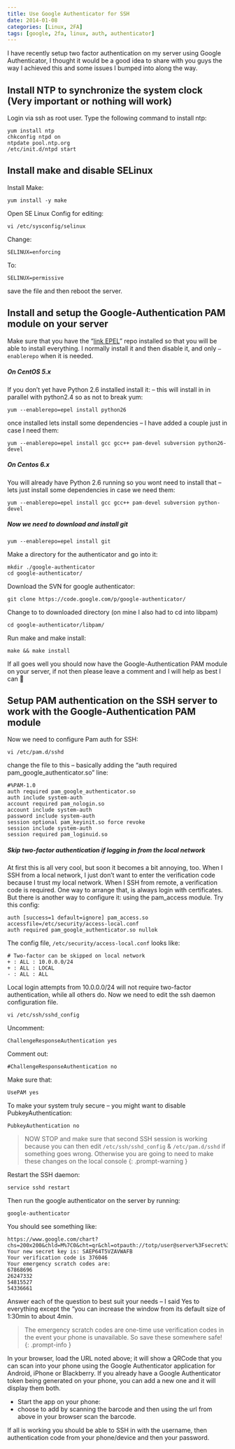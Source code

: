 ```yaml
---
title: Use Google Authenticator for SSH
date: 2014-01-08
categories: [Linux, 2FA]
tags: [google, 2fa, linux, auth, authenticator]
---
```

I have recently setup two factor authentication on my server using Google Authenticator, I thought it would be a good idea to share with you guys the way I achieved this and some issues I bumped into along the way.
<!--more-->

## Install NTP to synchronize the system clock (Very important or nothing will work)

Login via ssh as root user.
Type the following command to install ntp:

```shell
yum install ntp
chkconfig ntpd on
ntpdate pool.ntp.org
/etc/init.d/ntpd start
```

## Install make and disable SELinux

Install Make:

```shell
yum install -y make
```

Open SE Linux Config for editing:

```shell
vi /etc/sysconfig/selinux
```

Change:

```shell
SELINUX=enforcing
```

To:

```shell
SELINUX=permissive
```

save the file and then reboot the server.

## Install and setup the Google-Authentication PAM module on your server

Make sure that you have the “[link EPEL](https://fedoraproject.org/wiki/EPEL)” repo installed so that you will be able to install everything. I normally install it and then disable it, and only `–enablerepo` when it is needed.

##### On CentOS 5.x

If you don’t yet have Python 2.6 installed install it: – this will install in in parallel with python2.4 so as not to break yum:

```shell
yum --enablerepo=epel install python26
```

once installed lets install some dependencies – I have added a couple just in case I need them:

```shell
yum --enablerepo=epel install gcc gcc++ pam-devel subversion python26-devel
```

##### On Centos 6.x

You will already have Python 2.6 running so you wont need to install that – lets just install some dependencies in case we need them:

```shell
yum --enablerepo=epel install gcc gcc++ pam-devel subversion python-devel
```

##### Now we need to download and install git

```shell
yum --enablerepo=epel install git
```

Make a directory for the authenticator and go into it:

```shell
mkdir ./google-authenticator
cd google-authenticator/
```

Download the SVN for google authenticator:

```shell
git clone https://code.google.com/p/google-authenticator/
```

Change to to downloaded directory (on mine I also had to cd into libpam)

```shell
cd google-authenticator/libpam/
```

Run make and make install:

```shell
make && make install
```

If all goes well you should now have the Google-Authentication PAM module on your server, if not then please leave a comment and I will help as best I can 🙂

## Setup PAM authentication on the SSH server to work with the Google-Authentication PAM module

Now we need to configure Pam auth for SSH:

```shell
vi /etc/pam.d/sshd
```

change the file to this – basically adding the “auth required pam\_google\_authenticator.so” line:

```shell
#%PAM-1.0
auth required pam_google_authenticator.so
auth include system-auth
account required pam_nologin.so
account include system-auth
password include system-auth
session optional pam_keyinit.so force revoke
session include system-auth
session required pam_loginuid.so
```

##### Skip two-factor authentication if logging in from the local network

At first this is all very cool, but soon it becomes a bit annoying, too. When I SSH from a local network, I just don’t want to enter the verification code because I trust my local network. When I SSH from remote, a verification code is required. One way to arrange that, is always login with certificates. But there is another way to configure it: using the pam_access module. Try this config:

```shell
auth [success=1 default=ignore] pam_access.so accessfile=/etc/security/access-local.conf
auth required pam_google_authenticator.so nullok
```

The config file, `/etc/security/access-local.conf` looks like:

```shell
# Two-factor can be skipped on local network
+ : ALL : 10.0.0.0/24
+ : ALL : LOCAL
- : ALL : ALL
```

Local login attempts from 10.0.0.0/24 will not require two-factor authentication, while all others do.
Now we need to edit the ssh daemon configuration file.

`vi /etc/ssh/sshd_config`

Uncomment:

```shell
ChallengeResponseAuthentication yes
```

Comment out:

```shell
#ChallengeResponseAuthentication no
```

Make sure that:

```shell
UsePAM yes
```

To make your system truly secure – you might want to disable PubkeyAuthentication:

```shell
PubkeyAuthentication no
```

> NOW STOP and make sure that second SSH session is working because you can then edit `/etc/ssh/sshd_config` & `/etc/pam.d/sshd` if something goes wrong. Otherwise you are going to need to make these changes on the local console
{: .prompt-warning }

Restart the SSH daemon:

```shell
service sshd restart
```

Then run the google authenticator on the server by running:

```shell
google-authenticator
```

You should see something like:

```shell
https://www.google.com/chart?chs=200x200&chld=M%7C0&cht=qr&chl=otpauth://totp/user@server%3Fsecret%3DSAEP64T5VZAVWAFB
Your new secret key is: SAEP64T5VZAVWAFB
Your verification code is 376046
Your emergency scratch codes are:
67868696
26247332
54815527
54336661
```

Answer each of the question to best suit your needs – I said Yes to everything except the “you can increase the window from its default size of 1:30min to about 4min.

> The emergency scratch codes are one-time use verification codes in the event your phone is unavailable. So save these somewhere safe!
{: .prompt-info }

In your browser, load the URL noted above; it will show a QRCode that you can scan into your phone using the Google Authenticator application for Android, iPhone or Blackberry. If you already have a Google Authenticator token being generated on your phone, you can add a new one and it will display them both.

  * Start the app on your phone:
  * choose to add by scanning the barcode and then using the url from above in your browser scan the barcode.

If all is working you should be able to SSH in with the username, then authentication code from your phone/device and then your password.
